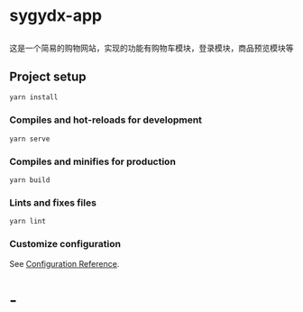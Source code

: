 # sygydx-app
##
这是一个简易的购物网站，实现的功能有购物车模块，登录模块，商品预览模块等


## Project setup
```
yarn install
```

### Compiles and hot-reloads for development
```
yarn serve
```

### Compiles and minifies for production
```
yarn build
```

### Lints and fixes files
```
yarn lint
```

### Customize configuration
See [Configuration Reference](https://cli.vuejs.org/config/).
# -
